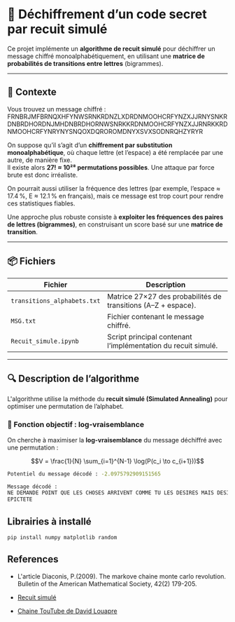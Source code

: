 # 🔐 Déchiffrement d’un code secret par recuit simulé

Ce projet implémente un **algorithme de recuit simulé** pour déchiffrer un message chiffré monoalphabétiquement, en utilisant une **matrice de probabilités de transitions entre lettres** (bigrammes).

---

## 🧠 Contexte

Vous trouvez un message chiffré :  FRNBRJMFBRNQXHFYNWSRNKRDNZLXDRDNMOOHCRFYNZXJJRNYSNKRDNBRDHORDNJMHDNBRDHORNWSNRKKRDNMOOHCRFYNZXJJRNRKKRDNMOOHCRFYNRYNYSNQOXDQROROMDNYXSVXSODNRQHZYRYR


On suppose qu’il s’agit d’un **chiffrement par substitution monoalphabétique**, où chaque lettre (et l’espace) a été remplacée par une autre, de manière fixe.  
Il existe alors **27! ≈ 10²⁸ permutations possibles**. Une attaque par force brute est donc irréaliste.

On pourrait aussi utiliser la fréquence des lettres (par exemple, l’espace ≈ 17.4 %, E ≈ 12.1 % en français), mais ce message est trop court pour rendre ces statistiques fiables.

Une approche plus robuste consiste à **exploiter les fréquences des paires de lettres (bigrammes)**, en construisant un score basé sur une **matrice de transition**.

---

## 📦 Fichiers

| Fichier                      | Description                                                         |
|-----------------------------|---------------------------------------------------------------------|
| `transitions_alphabets.txt` | Matrice 27×27 des probabilités de transitions (A–Z + espace).        |
| `MSG.txt`                   | Fichier contenant le message chiffré.                               |
| `Recuit_simule.ipynb`       | Script principal contenant l’implémentation du recuit simulé.       |

---

## 🔍 Description de l’algorithme

L'algorithme utilise la méthode du **recuit simulé (Simulated Annealing)** pour optimiser une permutation de l’alphabet.

### 🧮 Fonction objectif : log-vraisemblance

On cherche à maximiser la **log-vraisemblance** du message déchiffré avec une permutation :

```math
V = \frac{1}{N} \sum_{i=1}^{N-1} \log(P(c_i \to c_{i+1}))
```

```bash
Potentiel du message décodé : -2.0975792909151565

Message décodé :
NE DEMANDE POINT QUE LES CHOSES ARRIVENT COMME TU LES DESIRES MAIS DESIRE QU ELLES ARRIVENT COMME ELLES ARRIVENT ET TU PROSPERERAS TOUJOURS 
EPICTETE
```
## Librairies à installé
```bash
pip install numpy matplotlib random
```

##  References
- L'article Diaconis, P.(2009). The markove chaine monte carlo revolution. Bulletin of the American Mathematical Society, 42(2) 179-205.
- [Recuit simulé](https://fr.wikipedia.org/wiki/Recuit_simul%C3%A9)

- [Chaine TouTube de David Louapre](https://www.youtube.com/watch?v=z4tkHuWZbRA&t=415s&ab_channel=ScienceEtonnante)

